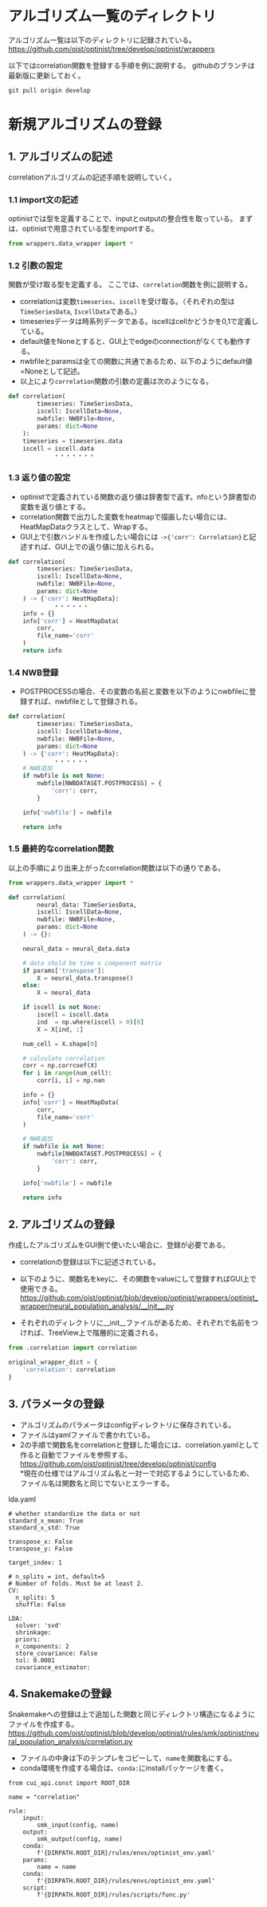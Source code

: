 # アルゴリズム一覧のディレクトリ
アルゴリズム一覧は以下のディレクトリに記録されている。
https://github.com/oist/optinist/tree/develop/optinist/wrappers

以下ではcorrelation関数を登録する手順を例に説明する。
githubのブランチは最新版に更新しておく。
```
git pull origin develop
```

# 新規アルゴリズムの登録

## 1. アルゴリズムの記述
correlationアルゴリズムの記述手順を説明していく。

### 1.1 import文の記述
optinistでは型を定義することで、inputとoutputの整合性を取っている。
まずは、optinistで用意されている型をimportする。
```python
from wrappers.data_wrapper import *
```

### 1.2 引数の設定
関数が受け取る型を定義する。
ここでは、`correlation`関数を例に説明する。  
- correlationは変数`timeseries`、`iscell`を受け取る。（それぞれの型は`TimeSeriesData`, `IscellData`である。）  
- timeseriesデータは時系列データである。iscellはcellかどうかを0,1で定義している。
- default値をNoneとすると、GUI上でedgeのconnectionがなくても動作する。
- nwbfileとparamsは全ての関数に共通であるため、以下のようにdefault値=Noneとして記述。
- 以上により`correlation`関数の引数の定義は次のようになる。
```python
def correlation(
        timeseries: TimeSeriesData,
        iscell: IscellData=None,
        nwbfile: NWBFile=None,
        params: dict=None
    ):
    timeseries = timeseries.data
    iscell = iscell.data
　　　　　　　 ・・・・・・・
```

### 1.3 返り値の設定
- optinistで定義されている関数の返り値は辞書型で返す。nfoという辞書型の変数を返り値とする。
- correlation関数で出力した変数をheatmapで描画したい場合には、HeatMapDataクラスとして、Wrapする。
- GUI上で引数ハンドルを作成したい場合には `->{'corr': Correlation}`と記述すれば、GUI上での返り値に加えられる。

```python
def correlation(
        timeseries: TimeSeriesData,
        iscell: IscellData=None,
        nwbfile: NWBFile=None,
        params: dict=None
    ) -> {'corr': HeatMapData}:
　　　　　　 　・・・・・・
    info = {}
    info['corr'] = HeatMapData(
        corr,
        file_name='corr'
    )
    return info
```

### 1.4 NWB登録
- POSTPROCESSの場合、その変数の名前と変数を以下のようにnwbfileに登録すれば、nwbfileとして登録される。

```python
def correlation(
        timeseries: TimeSeriesData,
        iscell: IscellData=None,
        nwbfile: NWBFile=None,
        params: dict=None
    ) -> {'corr': HeatMapData}:
　　　　　　 　・・・・・・
    # NWB追加
    if nwbfile is not None:
        nwbfile[NWBDATASET.POSTPROCESS] = {
            'corr': corr,
        }

    info['nwbfile'] = nwbfile

    return info
```


### 1.5 最終的なcorrelation関数
以上の手順により出来上がったcorrelation関数は以下の通りである。

```python
from wrappers.data_wrapper import *

def correlation(
        neural_data: TimeSeriesData,
        iscell: IscellData=None,
        nwbfile: NWBFile=None,
        params: dict=None
    ) -> {}:

    neural_data = neural_data.data

    # data shold be time x component matrix
    if params['transpose']:
        X = neural_data.transpose()
    else:
        X = neural_data

    if iscell is not None:
        iscell = iscell.data
        ind  = np.where(iscell > 0)[0]
        X = X[ind, :]

    num_cell = X.shape[0]

    # calculate correlation
    corr = np.corrcoef(X)
    for i in range(num_cell):
        corr[i, i] = np.nan

    info = {}
    info['corr'] = HeatMapData(
        corr,
        file_name='corr'
    )

    # NWB追加
    if nwbfile is not None:
        nwbfile[NWBDATASET.POSTPROCESS] = {
            'corr': corr,
        }

    info['nwbfile'] = nwbfile

    return info

```


## 2. アルゴリズムの登録
作成したアルゴリズムをGUI側で使いたい場合に、登録が必要である。
- correlationの登録は以下に記述されている。
- 以下のように、関数名をkeyに、その関数をvalueにして登録すればGUI上で使用できる。
https://github.com/oist/optinist/blob/develop/optinist/wrappers/optinist_wrapper/neural_population_analysis/__init__.py

- それぞれのディレクトリに__init__ファイルがあるため、それぞれで名前をつければ、TreeView上で階層的に定義される。

```python
from .correlation import correlation

original_wrapper_dict = {
    'correlation': correlation
}
```

## 3. パラメータの登録
- アルゴリズムのパラメータはconfigディレクトリに保存されている。
- ファイルはyamlファイルで書かれている。
- 2の手順で関数名をcorrelationと登録した場合には、correlation.yamlとして作ると自動でファイルを参照する。
https://github.com/oist/optinist/tree/develop/optinist/config  
*現在の仕様ではアルゴリズム名と一対一で対応するようにしているため、ファイル名は関数名と同じでないとエラーする。

lda.yaml
```
# whether standardize the data or not
standard_x_mean: True
standard_x_std: True

transpose_x: False
transpose_y: False

target_index: 1

# n_splits = int, default=5
# Number of folds. Must be at least 2.
CV:
  n_splits: 5
  shuffle: False

LDA:
  solver: 'svd'
  shrinkage:
  priors:
  n_components: 2
  store_covariance: False
  tol: 0.0001
  covariance_estimator:
```


## 4. Snakemakeの登録
Snakemakeへの登録は上で追加した関数と同じディレクトリ構造になるようにファイルを作成する。
https://github.com/oist/optinist/blob/develop/optinist/rules/smk/optinist/neural_population_analysis/correlation.py

- ファイルの中身は下のテンプレをコピーして、`name`を関数名にする。
- conda環境を作成する場合は、`conda:`にinstallパッケージを書く。

```
from cui_api.const import ROOT_DIR

name = "correlation"

rule:
    input:
        smk_input(config, name)
    output:
        smk_output(config, name)
    conda:
        f'{DIRPATH.ROOT_DIR}/rules/envs/optinist_env.yaml'
    params:
        name = name
    conda:
        f'{DIRPATH.ROOT_DIR}/rules/envs/optinist_env.yaml'
    script:
        f'{DIRPATH.ROOT_DIR}/rules/scripts/func.py'
```